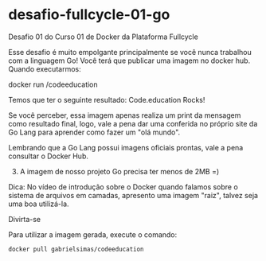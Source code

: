 # desafio-fullcycle-01-go
Desafio 01 do Curso 01 de Docker da Plataforma Fullcycle

Esse desafio é muito empolgante principalmente se você nunca trabalhou com a linguagem Go!
Você terá que publicar uma imagem no docker hub. Quando executarmos:

docker run <seu-user>/codeeducation

Temos que ter o seguinte resultado: Code.education Rocks!

Se você perceber, essa imagem apenas realiza um print da mensagem como resultado final, logo, vale a pena dar uma conferida no próprio site da Go Lang para aprender como fazer um "olá mundo".

Lembrando que a Go Lang possui imagens oficiais prontas, vale a pena consultar o Docker Hub.

3) A imagem de nosso projeto Go precisa ter menos de 2MB =)

Dica: No vídeo de introdução sobre o Docker quando falamos sobre o sistema de arquivos em camadas, apresento uma imagem "raiz", talvez seja uma boa utilizá-la.

Divirta-se

Para utilizar a imagem gerada, execute o comando:

```docker pull gabrielsimas/codeeducation```
